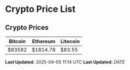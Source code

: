# Crypto Price List

## Crypto Prices
| Bitcoin | Ethereum | Litecoin |
| ------- | -------- | -------- |
| $83582 | $1814.78 | $83.55 |
**Last Updated:** 2025-04-05 11:14 UTC
**Last Updated:** $DATE$
